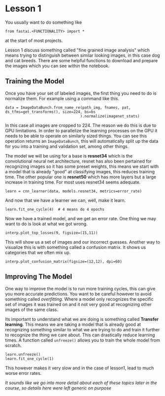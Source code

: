 # Lesson 1

You usually want to do something like 
```
from fastai.<FUNCTIONALITY> import *
```
at the start of most projects. 

Lesson 1 discuss something called "fine grained image analysis" which means trying to distinguish between similar looking images, in this case dog and cat breeds. There are some helpful functions to download and prepare the images which you can see within the notebook.

## Training the Model 

Once you have your set of labeled images, the first thing you need to do is normalize them. For example using a command like this.

```
data = ImageDataBunch.from_name_re(path_img, fnames, pat, ds_tfms=get_transforms(), size=224, bs=bs
                                  ).normalize(imagenet_stats)
```
In this case all images are cropped to 224. The reason we do this is due to GPU limitations. In order to parallelize the learning processes on the GPU it needs to be able to operate on similarly sized things. You can see this operation returns an `ImageDataBunch`, this will automatically split up the data for you into a training and validation set, among other things.

The model we will be using for a base is **resnet34** which is the convolutional neural net architecture, resnet has also been pertained for recognizing images so it has some preset weights, this means we start with a model that is already "good" at classifying images, this reduces training time. The other popular one is **resnet50** which has more layers but a large increase in training time. For most uses resnet34 seems adequate. 

```
learn = cnn_learner(data, models.resnet34, metrics=error_rate)
```

And now that we have a learner we can, well, make it learn.
```
learn.fit_one_cycle(4)  # 4 means do 4 epochs
```

Now we have a trained model, and we get an error rate. One thing we may want to do is look at what we got wrong. 
```
interp.plot_top_losses(9, figsize=(15,11))
```

This will show us a set of images and our incorrect guesses. Another way to visualize this is with something called a confusion matrix. It shows us categories that we often mix up.

```
interp.plot_confusion_matrix(figsize=(12,12), dpi=60)
```

## Improving The Model

One way to improve the model is to run more training cycles, this can give you more accurate predictions. You want to be careful however to avoid something called *overfitting*. Where a model only recognizes the specific set of images it was trained on and it not very good at recognizing other images of the same class.

Its important to understand what we are doing is something called **Transfer learning**. This means we are taking a model that is already good at recognizing something similar to what we are trying to do and train it further to recognize the thing we care about. This can drastically reduce learning times. A function called `unfreeze()` allows you to train the whole model from scratch.

```
learn.unfreeze()
learn.fit_one_cycle(1)
```

This however makes it very slow and in the case of lesson1, lead to much worse error rates. 

*It sounds like we go into more detail about each of these topics later in the course, so details here were left generic on purpose*